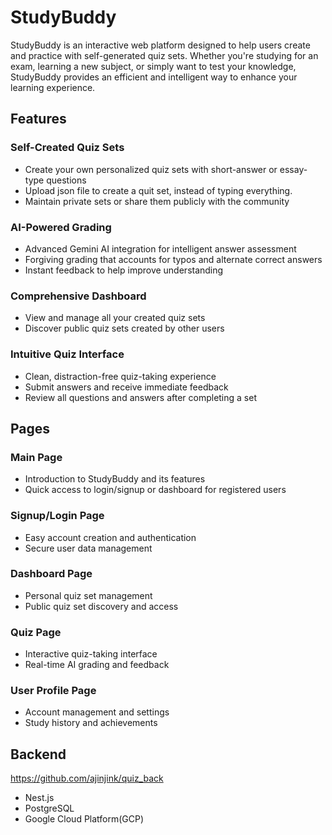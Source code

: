 # StudyBuddy

StudyBuddy is an interactive web platform designed to help users create and practice with self-generated quiz sets. Whether you're studying for an exam, learning a new subject, or simply want to test your knowledge, StudyBuddy provides an efficient and intelligent way to enhance your learning experience.

## Features

### Self-Created Quiz Sets
- Create your own personalized quiz sets with short-answer or essay-type questions
- Upload json file to create a quit set, instead of typing everything.
- Maintain private sets or share them publicly with the community

### AI-Powered Grading
- Advanced Gemini AI integration for intelligent answer assessment
- Forgiving grading that accounts for typos and alternate correct answers
- Instant feedback to help improve understanding

### Comprehensive Dashboard
- View and manage all your created quiz sets
- Discover public quiz sets created by other users

### Intuitive Quiz Interface
- Clean, distraction-free quiz-taking experience
- Submit answers and receive immediate feedback
- Review all questions and answers after completing a set

## Pages

### Main Page
- Introduction to StudyBuddy and its features
- Quick access to login/signup or dashboard for registered users

### Signup/Login Page
- Easy account creation and authentication
- Secure user data management

### Dashboard Page
- Personal quiz set management
- Public quiz set discovery and access

### Quiz Page
- Interactive quiz-taking interface
- Real-time AI grading and feedback

### User Profile Page
- Account management and settings
- Study history and achievements


## Backend
https://github.com/ajinjink/quiz_back
- Nest.js
- PostgreSQL
- Google Cloud Platform(GCP)
